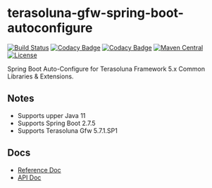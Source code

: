 # terasoluna-gfw-spring-boot-autoconfigure

[![Build Status](https://github.com/yoshikawaa/terasoluna-gfw-spring-boot-autoconfigure/actions/workflows/maven.yml/badge.svg)](https://github.com/yoshikawaa/terasoluna-gfw-spring-boot-autoconfigure/actions)
[![Codacy Badge](https://app.codacy.com/project/badge/Grade/5f1abf5acf364b589027d2697c2ecbff)](https://www.codacy.com/gh/yoshikawaa/terasoluna-gfw-spring-boot-autoconfigure/dashboard?utm_source=github.com&amp;utm_medium=referral&amp;utm_content=yoshikawaa/terasoluna-gfw-spring-boot-autoconfigure&amp;utm_campaign=Badge_Grade)
[![Codacy Badge](https://app.codacy.com/project/badge/Coverage/5f1abf5acf364b589027d2697c2ecbff)](https://www.codacy.com/gh/yoshikawaa/terasoluna-gfw-spring-boot-autoconfigure/dashboard?utm_source=github.com&utm_medium=referral&utm_content=yoshikawaa/terasoluna-gfw-spring-boot-autoconfigure&utm_campaign=Badge_Coverage)
[![Maven Central](https://img.shields.io/maven-central/v/io.github.yoshikawaa.gfw.spring.boot/terasoluna-gfw-spring-boot-autoconfigure.svg)](https://repo.maven.apache.org/maven2/io/github/yoshikawaa/gfw/spring/boot/terasoluna-gfw-spring-boot-autoconfigure/)
[![License](https://img.shields.io/badge/license-Apache%202-blue.svg?style=flat)](https://github.com/yoshikawaa/terasoluna-gfw-spring-boot-autoconfigure/blob/main/LICENSE.txt)

Spring Boot Auto-Configure for Terasoluna Framework 5.x Common Libraries & Extensions.

## Notes

* Supports upper Java 11
* Supports Spring Boot 2.7.5
* Supports Terasoluna Gfw 5.7.1.SP1

## Docs

* [Reference Doc](https://yoshikawaa.github.io/terasoluna-gfw-spring-boot-autoconfigure/)
* [API Doc](https://yoshikawaa.github.io/terasoluna-gfw-spring-boot-autoconfigure/apidocs/)
